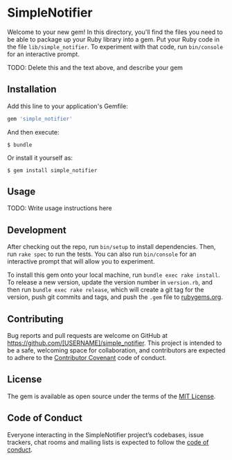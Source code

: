 # SimpleNotifier

Welcome to your new gem! In this directory, you'll find the files you need to be able to package up your Ruby library into a gem. Put your Ruby code in the file `lib/simple_notifier`. To experiment with that code, run `bin/console` for an interactive prompt.

TODO: Delete this and the text above, and describe your gem

## Installation

Add this line to your application's Gemfile:

```ruby
gem 'simple_notifier'
```

And then execute:

    $ bundle

Or install it yourself as:

    $ gem install simple_notifier

## Usage

TODO: Write usage instructions here

## Development

After checking out the repo, run `bin/setup` to install dependencies. Then, run `rake spec` to run the tests. You can also run `bin/console` for an interactive prompt that will allow you to experiment.

To install this gem onto your local machine, run `bundle exec rake install`. To release a new version, update the version number in `version.rb`, and then run `bundle exec rake release`, which will create a git tag for the version, push git commits and tags, and push the `.gem` file to [rubygems.org](https://rubygems.org).

## Contributing

Bug reports and pull requests are welcome on GitHub at https://github.com/[USERNAME]/simple_notifier. This project is intended to be a safe, welcoming space for collaboration, and contributors are expected to adhere to the [Contributor Covenant](http://contributor-covenant.org) code of conduct.

## License

The gem is available as open source under the terms of the [MIT License](http://opensource.org/licenses/MIT).

## Code of Conduct

Everyone interacting in the SimpleNotifier project’s codebases, issue trackers, chat rooms and mailing lists is expected to follow the [code of conduct](https://github.com/[USERNAME]/simple_notifier/blob/master/CODE_OF_CONDUCT.md).
